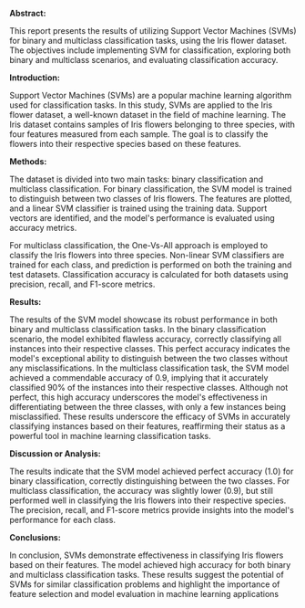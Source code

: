 **Abstract:**

This report presents the results of utilizing Support Vector Machines (SVMs) for binary and multiclass classification tasks, using the Iris flower dataset. The objectives include implementing SVM for classification, exploring both binary and multiclass scenarios, and evaluating classification accuracy. 

**Introduction:**

Support Vector Machines (SVMs) are a popular machine learning algorithm used for classification tasks. In this study, SVMs are applied to the Iris flower dataset, a well-known dataset in the field of machine learning. The Iris dataset contains samples of Iris flowers belonging to three species, with four features measured from each sample. The goal is to classify the flowers into their respective species based on these features. 

**Methods:**

The dataset is divided into two main tasks: binary classification and multiclass classification. For binary classification, the SVM model is trained to distinguish between two classes of Iris flowers. The features are plotted, and a linear SVM classifier is trained using the training data. Support vectors are identified, and the model's performance is evaluated using accuracy metrics.

For multiclass classification, the One-Vs-All approach is employed to classify the Iris flowers into three species. Non-linear SVM classifiers are trained for each class, and prediction is performed on both the training and test datasets. Classification accuracy is calculated for both datasets using precision, recall, and F1-score metrics. 

**Results:**

The results of the SVM model showcase its robust performance in both binary and multiclass classification tasks. In the binary classification scenario, the model exhibited flawless accuracy, correctly classifying all instances into their respective classes. This perfect accuracy indicates the model's exceptional ability to distinguish between the two classes without any misclassifications. In the multiclass classification task, the SVM model achieved a commendable accuracy of 0.9, implying that it accurately classified 90% of the instances into their respective classes. Although not perfect, this high accuracy underscores the model's effectiveness in differentiating between the three classes, with only a few instances being misclassified. These results underscore the efficacy of SVMs in accurately classifying instances based on their features, reaffirming their status as a powerful tool in machine learning classification tasks.

**Discussion or Analysis:**

The results indicate that the SVM model achieved perfect accuracy (1.0) for binary classification, correctly distinguishing between the two classes. For multiclass classification, the accuracy was slightly lower (0.9), but still performed well in classifying the Iris flowers into their respective species. The precision, recall, and F1-score metrics provide insights into the model's performance for each class. 

**Conclusions:**

In conclusion, SVMs demonstrate effectiveness in classifying Iris flowers based on their features. The model achieved high accuracy for both binary and multiclass classification tasks. These results suggest the potential of SVMs for similar classification problems and highlight the importance of feature selection and model evaluation in machine learning applications
